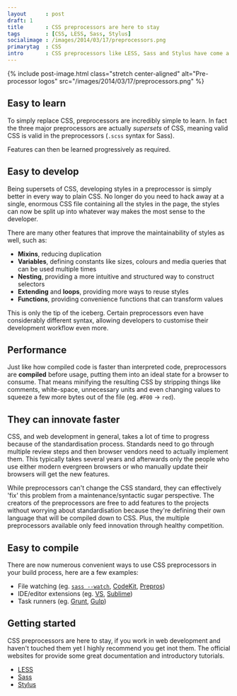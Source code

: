 ```yaml
---
layout      : post
draft: 1
title       : CSS preprocessors are here to stay
tags        : [CSS, LESS, Sass, Stylus]
socialimage : /images/2014/03/17/preprocessors.png
primarytag  : CSS
intro       : CSS preprocessors like LESS, Sass and Stylus have come a long way in the short period of time they've been around, and they aren't going anywhere. If you haven't looked into them yet, now is as good time as any to get into them! Here's why.
---
```


{% include post-image.html class="stretch center-aligned" alt="Pre-processor logos" src="/images/2014/03/17/preprocessors.png" %}



## Easy to learn

To simply replace CSS, preprocessors are incredibly simple to learn. In fact the three major preprocessors are actually *supersets* of CSS, meaning valid CSS is valid in the preprocessors (`.scss` syntax for Sass).

Features can then be learned progressively as required.



## Easy to develop

Being supersets of CSS, developing styles in a preprocessor is simply better in every way to plain CSS. No longer do you need to hack away at a single, enormous CSS file containing all the styles in the page, the styles can now be split up into whatever way makes the most sense to the developer.

There are many other features that improve the maintainability of styles as well, such as:

- **Mixins**, reducing duplication
- **Variables**, defining constants like sizes, colours and media queries that can be used multiple times 
- **Nesting**, providing a more intuitive and structured way to construct selectors
- **Extending** and **loops**, providing more ways to reuse styles
- **Functions**, providing convenience functions that can transform values

This is only the tip of the iceberg. Certain preprocessors even have considerably different syntax, allowing developers to customise their development workflow even more.



## Performance

Just like how compiled code is faster than interpreted code, preprocessors are **compiled** before usage, putting them into an ideal state for a browser to consume. That means minifying the resulting CSS by stripping things like comments, white-space, unnecessary units and even changing values to squeeze a few more bytes out of the file (eg. `#F00` &rarr; `red`).



## They can innovate faster

CSS, and web development in general, takes a lot of time to progress because of the standardisation process. Standards need to go through multiple review steps and then browser vendors need to actually implement them. This typically takes several years and afterwards only the people who use either modern evergreen browsers or who manually update their browsers will get the new features.

While preprocessors can't change the CSS standard, they can effectively 'fix' this problem from a maintenance/syntactic sugar perspective. The creators of the preprocessors are free to add features to the projects without worrying about standardisation because they're defining their own language that will be compiled down to CSS. Plus, the multiple preprocessors available only feed innovation through healthy competition.



## Easy to compile

There are now numerous convenient ways to use CSS preprocessors in your build process, here are a few examples:

- File watching (eg. [`sass --watch`][0], [CodeKit][5], [Prepros][6])
- IDE/editor extensions (eg. [VS][1], [Sublime][2]) 
- Task runners (eg. [Grunt][3], [Gulp][4]) 



## Getting started

CSS preprocessors are here to stay, if you work in web development and haven't touched them yet I highly recommend you get inot them. The official websites for provide some great documentation and introductory tutorials.

- [LESS][7]
- [Sass][8]
- [Stylus][9]



[0]: http://sass-lang.com/documentation/file.SASS_REFERENCE.html#using_sass
[1]: http://visualstudiogallery.msdn.microsoft.com/6ed4c78f-a23e-49ad-b5fd-369af0c2107f
[2]: https://sublime.wbond.net/packages/SassBuilder
[3]: http://gruntjs.com/
[4]: http://gulpjs.com/
[5]: https://incident57.com/codekit/
[6]: http://alphapixels.com/prepros/
[7]: http://lesscss.org/
[8]: http://sass-lang.com/
[9]: http://learnboost.github.io/stylus/